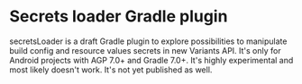 # Secrets loader Gradle plugin

secretsLoader is a draft Gradle plugin to explore possibilities to manipulate build config and resource values secrets in new Variants API. It's only for Android projects with AGP 7.0+ and Gradle 7.0+. It's highly experimental and most likely doesn't work. It's not yet published as well.
